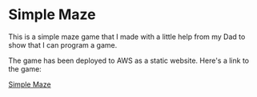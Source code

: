 # Simple Maze

This is a simple maze game that I made with a little help from my Dad to show that I can program a game.

The game has been deployed to AWS as a static website.  Here's a link to the game:

[Simple Maze](http://simple-maze.s3-website-us-east-1.amazonaws.com/)